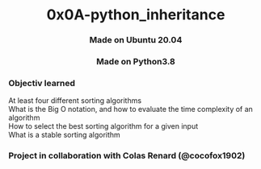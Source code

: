 <h1 align="center">0x0A-python_inheritance</h1>

<h3 align="center">Made on Ubuntu 20.04</h3>
<h3 align="center">Made on Python3.8</h3>

<h3>Objectiv learned</h3>

<p>
At least four different sorting algorithms</br>
What is the Big O notation, and how to evaluate the time complexity of an algorithm</br>
How to select the best sorting algorithm for a given input</br>
What is a stable sorting algorithm</br>
</p>

<h3>Project in collaboration with Colas Renard (@cocofox1902)</h3>